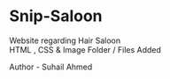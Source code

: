 # Snip-Saloon
Website regarding Hair Saloon 
<br>
HTML , CSS & Image Folder / Files Added

Author - Suhail Ahmed
